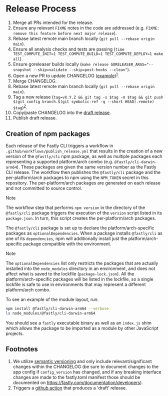 # Release Process

1. Merge all PRs intended for the release.
1. Ensure any relevant `FIXME` notes in the code are addressed (e.g. `FIXME: remove this feature before next major release`).
1. Rebase latest remote main branch locally (`git pull --rebase origin main`).
1. Ensure all analysis checks and tests are passing (`time TEST_COMPUTE_INIT=1 TEST_COMPUTE_BUILD=1 TEST_COMPUTE_DEPLOY=1 make all`).
1. Ensure goreleaser builds locally (`make release GORELEASER_ARGS="--snapshot --skip=validate --skip=post-hooks --clean"`).
1. Open a new PR to update CHANGELOG ([example](https://github.com/fastly/cli/pull/273))<sup>[1](#note1)</sup>.
1. Merge CHANGELOG.
1. Rebase latest remote main branch locally (`git pull --rebase origin main`).
1. Tag a new release (`tag=vX.Y.Z && git tag -s $tag -m $tag && git push $(git config branch.$(git symbolic-ref -q --short HEAD).remote) $tag`)<sup>[2](#note2)</sup>.
1. Copy/paste CHANGELOG into the [draft release](https://github.com/fastly/cli/releases).
1. Publish draft release.

## Creation of npm packages

Each release of the Fastly CLI triggers a workflow in `.github/workflows/publish_release.yml` that results in the creation of a new version of the `@fastly/cli` npm package, as well as multiple packages each representing a supported platform/arch combo (e.g. `@fastly/cli-darwin-arm64`). These packages are given the same version number as the Fastly CLI release. The workflow then publishes the `@fastly/cli` package and the per-platform/arch packages to npm using the `NPM_TOKEN` secret in this repository. The per-platform/arch packages are generated on each release and not committed to source control.

> [!NOTE]
> The workflow step that performs `npm version` in the directory of the `@fastly/cli` package triggers the execution of the `version` script listed in its `package.json`. In turn, this script creates the per-platform/arch packages.

The `@fastly/cli` package is set up to declare the platform/arch-specific packages as `optionalDependencies`. When a package installs `@fastly/cli` as one of its `dependencies`, npm will additionally install just the platform/arch-specific package compatible with the environment.

> [!NOTE]
> The `optionalDependencies` list only restricts the packages that are actually installed into the `node_modules` directory in an environment, and does not affect what is saved to the lockfile (`package-lock.json`). All the platform/arch-specific packages will be listed in the lockfile, so a single lockfile is safe to use in environments that may represent a different platform/arch combo.

To see an example of the module layout, run:

```sh
npm install @fastly/cli-darwin-arm64 --verbose
ls node_modules/@fastly/cli-darwin-arm64
```

You should see a `fastly` executable binary as well as an `index.js` shim which allows the package to be imported as a module by other JavaScript projects.

## Footnotes

1. <a name="note1"></a>We utilize [semantic versioning](https://semver.org/) and only include relevant/significant changes within the CHANGELOG (be sure to document changes to the app config if `config_version` has changed, and if any breaking interface changes are made to the fastly.toml manifest those should be documented on https://fastly.com/documentation/developers).
1. <a name="note2"></a>Triggers a [github action](https://github.com/fastly/cli/blob/main/.github/workflows/tag_release.yml) that produces a 'draft' release.
